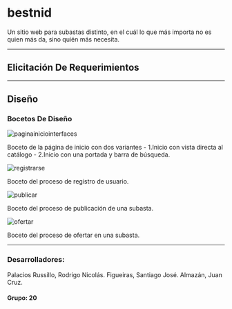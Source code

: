 # bestnid
Un sitio web para subastas distinto, en el cuál lo que más importa no es quien más da, sino quién más necesita.

***
## Elicitación De Requerimientos


***

## Diseño

### Bocetos De Diseño
    
![paginainiciointerfaces](https://cloud.githubusercontent.com/assets/11562125/7000107/f5f52744-dbf0-11e4-8814-2587c368defc.jpg)

Boceto de la página de inicio con dos variantes - 1.Inicio con vista directa al catálogo - 2.Inicio con una portada y barra de búsqueda.


![registrarse](https://cloud.githubusercontent.com/assets/11562125/7000105/ed079270-dbf0-11e4-8c61-3b26d3a39cb4.jpg)

Boceto del proceso de registro de usuario.


![publicar](https://cloud.githubusercontent.com/assets/11562125/7000100/d4f0f6ae-dbf0-11e4-8173-203f3bee6112.jpg)
    
Boceto del proceso de publicación de una subasta.


![ofertar](https://cloud.githubusercontent.com/assets/11562125/7000110/16b9897a-dbf1-11e4-8619-faddaa687af6.jpg)

Boceto del proceso de ofertar en una subasta.

***

### Desarrolladores: 
  Palacios Russillo, Rodrigo Nicolás.
  Figueiras, Santiago José.
  Almazán, Juan Cruz.
  
#### Grupo: 20
